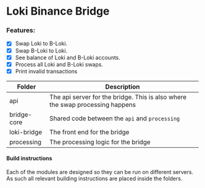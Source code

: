 # Loki Binance Bridge

### Features:
- [x] Swap Loki to B-Loki.
- [x] Swap B-Loki to Loki.
- [x] See balance of Loki and B-Loki accounts.
- [x] Process all Loki and B-Loki swaps.
- [x] Print invalid transactions

| Folder | Description |
| --- | --- |
| api | The api server for the bridge. This is also where the swap processing happens |
| bridge-core | Shared code between the `api` and `processing` |
| loki-bridge | The front end for the bridge |
| processing | The processing logic for the bridge |

#### Build instructions

Each of the modules are designed so they can be run on different servers. As such all relevant building instructions are placed inside the folders.